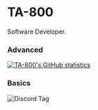 # TA-800

Software Developer.

### Advanced

[![TA-800's GitHub statistics](https://github-readme-stats.vercel.app/api?username=TA-800)](https://github.com/anuraghazra/github-readme-stats)

### Basics

![Discord Tag](https://img.shields.io/badge/Discord-TheWeakNinja-blueviolet?style=for-the-badge)

